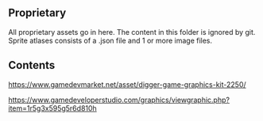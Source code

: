 ## Proprietary

All proprietary assets go in here. The content in this folder is ignored by git.
Sprite atlases consists of a .json file and 1 or more image files.

## Contents

https://www.gamedevmarket.net/asset/digger-game-graphics-kit-2250/

https://www.gamedeveloperstudio.com/graphics/viewgraphic.php?item=1r5g3x595g5r6d810h
